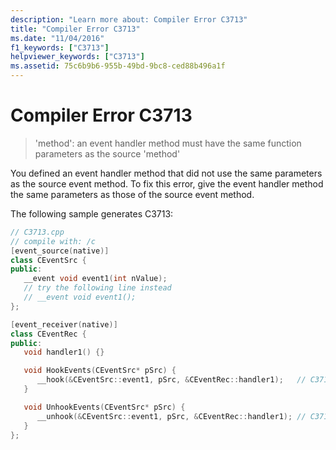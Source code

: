 ```yaml
---
description: "Learn more about: Compiler Error C3713"
title: "Compiler Error C3713"
ms.date: "11/04/2016"
f1_keywords: ["C3713"]
helpviewer_keywords: ["C3713"]
ms.assetid: 75c6b9b6-955b-49bd-9bc8-ced88b496a1f
---
```

# Compiler Error C3713

> 'method': an event handler method must have the same function parameters as the source 'method'

You defined an event handler method that did not use the same parameters as the source event method. To fix this error, give the event handler method the same parameters as those of the source event method.

The following sample generates C3713:

```cpp
// C3713.cpp
// compile with: /c
[event_source(native)]
class CEventSrc {
public:
   __event void event1(int nValue);
   // try the following line instead
   // __event void event1();
};

[event_receiver(native)]
class CEventRec {
public:
   void handler1() {}

   void HookEvents(CEventSrc* pSrc) {
      __hook(&CEventSrc::event1, pSrc, &CEventRec::handler1);   // C3713
   }

   void UnhookEvents(CEventSrc* pSrc) {
      __unhook(&CEventSrc::event1, pSrc, &CEventRec::handler1); // C3713
   }
};
```
